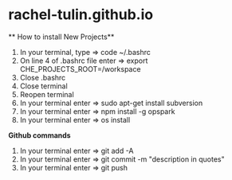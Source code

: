# rachel-tulin.github.io

** How to install New Projects**
1) In your terminal, type => code ~/.bashrc
2) On line 4 of .bashrc file enter => export CHE_PROJECTS_ROOT=/workspace
3) Close .bashrc
4) Close terminal
5) Reopen terminal
6) In your terminal enter => sudo apt-get install subversion
7) In your terminal enter => npm install -g opspark
8) In your terminal enter => os install




**Github commands**
1) In your terminal enter => git add -A
2) In your terminal enter => git commit -m "description in quotes"
3) In your terminal enter => git push